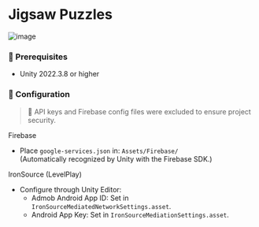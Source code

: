 # Jigsaw Puzzles

![image](https://github.com/user-attachments/assets/2ec71b1b-93c8-4714-b437-d2e570fecbe5)


### 🔧 Prerequisites

- Unity 2022.3.8 or higher

### 🔧 Configuration

> 🔐 API keys and Firebase config files were excluded to ensure project security.

Firebase  
- Place `google-services.json` in: `Assets/Firebase/`  
  (Automatically recognized by Unity with the Firebase SDK.)

IronSource (LevelPlay)  
- Configure through Unity Editor:  
  - Admob Android App ID: Set in `IronSourceMediatedNetworkSettings.asset`.  
  - Android App Key: Set in `IronSourceMediationSettings.asset`.
